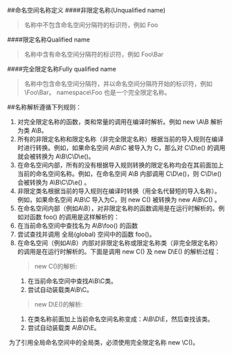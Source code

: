##命名空间名称定义
####非限定名称(Unqualified name)
>名称中不包含命名空间分隔符的标识符，例如 Foo

####限定名称Qualified name
>名称中含有命名空间分隔符的标识符，例如 Foo\Bar

####完全限定名称Fully qualified name
>名称中包含命名空间分隔符，并以命名空间分隔符开始的标识符，例如 \Foo\Bar。 namespace\Foo 也是一个完全限定名称。

##名称解析遵循下列规则：

1.  对完全限定名称的函数，类和常量的调用在编译时解析。例如 new \A\B 解析为类 A\B。
2.  所有的非限定名称和限定名称（非完全限定名称）根据当前的导入规则在编译时进行转换。例如，如果命名空间 A\B\C 被导入为 C，那么对 C\D\e() 的调用就会被转换为 A\B\C\D\e()。
3.  在命名空间内部，所有的没有根据导入规则转换的限定名称均会在其前面加上当前的命名空间名称。例如，在命名空间 A\B 内部调用 C\D\e()，则 C\D\e() 会被转换为 A\B\C\D\e() 。
4.  非限定类名根据当前的导入规则在编译时转换（用全名代替短的导入名称）。例如，如果命名空间 A\B\C 导入为C，则 new C() 被转换为 new A\B\C() 。
5.  在命名空间内部（例如A\B），对非限定名称的函数调用是在运行时解析的。例如对函数 foo() 的调用是这样解析的：
6.  在当前命名空间中查找名为 A\B\foo() 的函数
7.  尝试查找并调用 全局(global) 空间中的函数 foo()。
8.  在命名空间（例如A\B）内部对非限定名称或限定名称类（非完全限定名称）的调用是在运行时解析的。下面是调用 new C() 及 new D\E() 的解析过程：
    > new C()的解析:
      1. 在当前命名空间中查找A\B\C类。
      2. 尝试自动装载类A\B\C。
    > new D\E()的解析:
    1.   在类名称前面加上当前命名空间名称变成：A\B\D\E，然后查找该类。
    2.   尝试自动装载类 A\B\D\E。

​    为了引用全局命名空间中的全局类，必须使用完全限定名称 new \C()。
